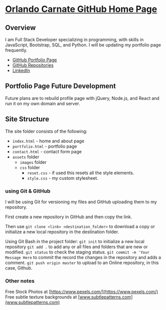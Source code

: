 # [Orlando Carnate GitHub Home Page](https://orlandocarnate.github.io/)

## Overview
I am Full Stack Developer specializing in programming, with skills in JavaScript, Bootstrap, SQL, and Python. I will be updating my portfolio page frequently.
* [GitHub Portfolio Page](https://orlandocarnate.github.io/)
* [GitHub Repositories](https://github.com/orlandocarnate)
* [LinkedIn](https://www.linkedin.com/in/orlando-carnate/)

## Portfolio Page Future Development
Future plans are to rebuild profile page with jQuery, Node.js, and React and run it on my own domain and server.

## Site Structure
The site folder consists of the following:
* `index.html` - home and about page
* `portfolio.html` - portfolio page
* `contact.html` - contact form page
* `assets` folder
    * `images` folder
    * `css` folder
        * `reset.css` - if used this resets all the style elements.
        * `style.css` - my custom stylesheet.


### using Git & GitHub
I will be using Git for versioning my files and GitHub uploading them to my repository.

First create a new repository in GitHub and then copy the link.

Then use `git clone <link> <destination_folder>` to download a copy or initialize a new local repository in the destination folder.

Using Git Bash in the project folder:
`git init` to initialize a new local repository
`git add .` to add any or all files and folders that are new or modified.
`git status` to check the staging status.
`git commit -m 'Your Message Here` to commit the record the changes in the repository and adds a comment.
`git push origin master` to upload to an Online repository, in this case, Github.


### Other notes

Free Stock Photos at [https://www.pexels.com/](https://www.pexels.com/)
Free subtle texture backgrounds at [www.subtlepatterns.com](www.subtlepatterns.com)

